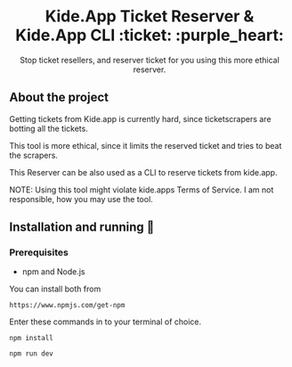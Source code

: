 <div align="center">
  <h1 align="center">Kide.App Ticket Reserver & Kide.App CLI :ticket: :purple_heart:</h1>
  
  <p align="center">
    Stop ticket resellers, and reserver ticket for you using this more ethical reserver.
  </p>
</div>

## About the project

Getting tickets from Kide.app is currently hard, since ticketscrapers are botting all the tickets.

This tool is more ethical, since it limits the reserved ticket and tries to beat the scrapers. 

This Reserver can be also used as a CLI to reserve tickets from kide.app.

NOTE:
Using this tool might violate kide.apps Terms of Service. I am not responsible, how you may use the tool.


## Installation and running :wrench:
### Prerequisites

* npm and Node.js

You can install both from 

```
https://www.npmjs.com/get-npm
```

Enter these commands in to your terminal of choice.
```
npm install

npm run dev
```
